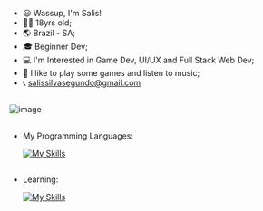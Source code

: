 - 😃 Wassup, I'm Salis!
- 👨‍🦱 18yrs old;
- 🌎 Brazil - SA;
- 🎓 Beginner Dev;
- 💻 I'm Interested in Game Dev, UI/UX and Full Stack Web Dev;
- 🤩 I like to play some games and listen to music;
- 📞 salissilvasegundo@gmail.com
  
##
  
 ![image](https://github.com/user-attachments/assets/3e352f57-3cf8-4e06-abd5-3a6507f85536)

##
  
  
- My Programming Languages:
  
  [![My Skills](https://skillicons.dev/icons?i=js,html,css)](https://skillicons.dev)

##

- Learning:

  [![My Skills](https://skillicons.dev/icons?i=unity,unreal,py,spring,java,postgres)](https://skillicons.dev)

<!---
SalisSilva337/SalisSilva337 is a ✨ special ✨ repository because its `README.md` (this file) appears on your GitHub profile.
You can click the Preview link to take a look at your changes.
--->
